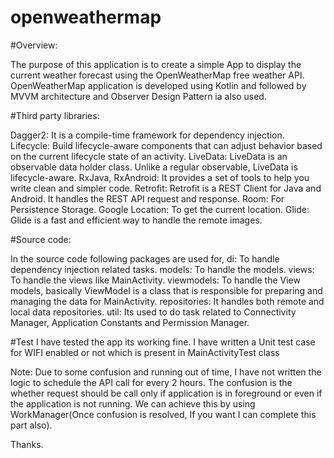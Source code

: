 # openweathermap

#Overview:

The purpose of this application is to create a simple App to display the current weather forecast using the OpenWeatherMap free weather API.
OpenWeatherMap application is developed using Kotlin and followed by MVVM architecture and Observer Design Pattern ia also used.

#Third party libraries:

Dagger2: It is a compile-time framework for dependency injection.
Lifecycle: Build lifecycle-aware components that can adjust behavior based on the current lifecycle state of an activity.
LiveData: LiveData is an observable data holder class. Unlike a regular observable, LiveData is lifecycle-aware.
RxJava, RxAndroid: It provides a set of tools to help you write clean and simpler code.
Retrofit: Retrofit is a REST Client for Java and Android. It handles the REST API request and response.
Room: For Persistence Storage.
Google Location: To get the current location.
Glide: Glide is a fast and efficient way to handle the remote images.

#Source code:

In the source code following packages are used for,
di: To handle dependency injection related tasks.
models: To handle the models.
views: To handle the views like MainActivity.
viewmodels: To handle the View models, basically ViewModel is a class that is responsible for preparing and managing the data for MainActivity.
repositories: It handles both remote and local data repositories.
util: Its used to do task related to Connectivity Manager, Application Constants and Permission Manager.

#Test
I have tested the app its working fine.
I have written a Unit test case for WIFI enabled or not which is present in MainActivityTest class

Note: Due to some confusion and running out of time, I have not written the logic to schedule the API call for every 2 hours. 
The confusion is the whether request should be call only if application is in foreground or even if the application is not running.
We can achieve this by using WorkManager(Once confusion is resolved, If you want I can complete this part also).

Thanks.
 
 


